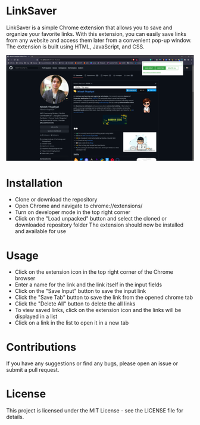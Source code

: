 # LinkSaver

LinkSaver is a simple Chrome extension that allows you to save and organize your favorite links. With this extension, you can easily save links from any website and access them later from a convenient pop-up window. The extension is built using HTML, JavaScript, and CSS.

![linkSaver](src/extension.png)

# Installation

- Clone or download the repository
- Open Chrome and navigate to chrome://extensions/
- Turn on developer mode in the top right corner
- Click on the "Load unpacked" button and select the cloned or downloaded repository folder
 The extension should now be installed and available for use
 
# Usage
 
- Click on the extension icon in the top right corner of the Chrome browser
- Enter a name for the link and the link itself in the input fields
- Click on the "Save Input" button to save the input link
- Click the "Save Tab" button to save the link from the opened chrome tab
- Click the "Delete All" button to delete the all links
- To view saved links, click on the extension icon and the links will be displayed in a list
- Click on a link in the list to open it in a new tab

# Contributions
If you have any suggestions or find any bugs, please open an issue or submit a pull request.

# License
This project is licensed under the MIT License - see the LICENSE file for details.
